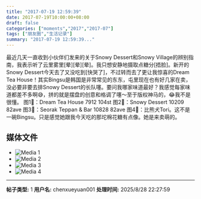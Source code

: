 ```yaml
---
title: "2017-07-19 12:59:39"
date: 2017-07-19T10:00:00+08:00
draft: false
categories: ["moments","2017","2017-07"]
tags: ["朋友圈","生活记录"]
summary: "2017-07-19 12:59:39..."
---
```


最近几天一直收到小伙伴们发来的关于Snowy Dessert和Snowy Village的辨别指南，我表示听了云里雾里[晕][晕][晕]。我只想安静地摄取点糖分[捂脸]。新开的Snowy Dessert今天去了又没吃到[快哭了]，不过转而去了更让我惊喜的Dream Tea House！其实Bingsu是韩国是非常常见的东东，屯里现在也有好几家在卖，没必要非要去排Snowy Dessert的长队噻。要问我哪家味道最好？我感觉每家味道都差不多啊😅，拼的就是摆盘的创意和格调了噻～至于版权神马的，😂我不是很懂。
图1⃣️：Dream Tea House 7912 104st
图2⃣️：Snowy Dessert 10209 82ave
图3⃣️：Seorak Teppan & Bar 10828 82ave
图4⃣️：比熊犬Tori。这不是一碗Bingsu。只是感觉她跟我今天吃的那坨棉花糖有点像。她是来卖萌的。

## 媒体文件

- ![Media 1](/Moments/photos/2017-07-19/201707191259390.jpg)
- ![Media 2](/Moments/photos/2017-07-19/201707191259391.jpg)
- ![Media 3](/Moments/photos/2017-07-19/201707191259392.jpg)
- ![Media 4](/Moments/photos/2017-07-19/201707191259393.jpg)

---

**帖子类型:** 1
**用户名:** chenxueyuan001
**处理时间:** 2025/8/28 22:27:59